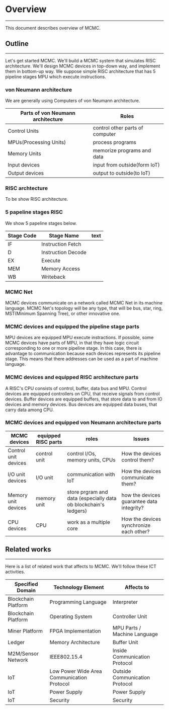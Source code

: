 # Overview
---
This document describes overview of MCMC.

## Outline
---
Let's get started MCMC.
We'll build a MCMC system that simulates RISC architecture.
We'll design MCMC devices in top-down way, and implement them in bottom-up way.
We suppose simple RISC architecture that has 5 pipeline stages MPU which execute instructions.

### von Neumann architecture
We are generally using Computers of von Neumann architecture.

| Parts of von Neumann architecture | Roles                           |
|-----------------------------------|---------------------------------|
| Control Units                     | control other parts of computer |
| MPUs(Processing Units)            | process programs                |
| Memory Units                      | memorize programs and data      |
| Input devices                     | input from outside(form IoT)    |
| Output devices                    | output to outside(to IoT)       |

### RISC archtecture
To be show RISC architecture.

### 5 papeline stages RISC
We show 5 papeline stages below.

| Stage Code	| Stage Name        	| text	|
|-----------	|-------------------	|-----	|
| IF        	| Instruction  Fetch 	|     	|
| D         	| Instruction  Decode	|     	|
| EX        	| Execute           	|     	|
| MEM       	| Memory Access     	|     	|
| WB        	| Writeback         	|     	|

### MCMC Net

MCMC devices communicate on a network called MCMC Net in its machine language.
MCMC Net's topology will be any type, that will be bus, star, ring, MST(Minimum Spanning Tree), or other innovative one.

### MCMC devices and equipped the pipeline stage parts

MPU devices are equipped MPU execute instractions.
If possible, some MCMC devices have parts of MPU, in that
they have logic circuit corresponding to one or more pipeline stage.
In this case, there is advantage to communication because each devices represents its pipeline stage.
This means that there addresses can be used as a part of machine language.

### MCMC devices and equipped RISC architecture parts

A RISC's CPU consists of control, buffer, data bus and MPU.
Control devices are equipped controllers on CPU, that receive signals from control devices.
Buffer devices are equipped buffers, that store data to and from IO devices and memory devices.
Bus devices are equipped data buses, that carry data among CPU.

### MCMC devices and equipped von Neumann architecture parts

| MCMC devices         | equipped RISC parts | roles                                                           | Issues                                    |
|----------------------|---------------------|-----------------------------------------------------------------|-------------------------------------------|
| Control unit devices | control unit        | control I/Os, memory units, CPUs                                | How the devices control them?             |
| I/O unit devices     | I/O unit            | communication with IoT                                          | How the devices communicate them?         |
| Memory unit devices  | memory unit         | store prgram and data (especially data ob blockchain's ledgers) | how the devices guarantee data integrity? |
| CPU devices          | CPU                 | work as a multiple core                                         | How the devices synchronize each other?   |

## Related works
---

Here is a list of related work that affects to MCMC.
We'll follow these ICT activities.

| Specified Domain    	| Technology Element                            	| Affects to                 	|
|---------------------	|-----------------------------------------------	|----------------------------	|
| Blockchain Platform 	| Programming Language                          	| Interpreter                	|
| Blockchain Platform 	| Operating System                               	| Controller Unit            	|
| Miner Platform      	| FPGA Implementation                           	| MPU Parts / Machine Language 	|
| Ledger              	| Memory Architecture                           	| Buffer Unit                	|
| M2M/Sensor Network  	| IEEE802.15.4                                  	| Inside Communication Protocol	|
| IoT                 	| Low Power Wide Area Communication Protocol    	| Outside Communication Protocol	|
| IoT                 	| Power Supply                                  	| Power Supply               	|
| IoT                 	| Security                                      	| Security                   	|

